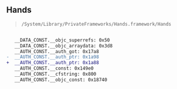 ## Hands

> `/System/Library/PrivateFrameworks/Hands.framework/Hands`

```diff

   __DATA_CONST.__objc_superrefs: 0x50
   __DATA_CONST.__objc_arraydata: 0x3d8
   __AUTH_CONST.__auth_got: 0x17a8
-  __AUTH_CONST.__auth_ptr: 0x1a98
+  __AUTH_CONST.__auth_ptr: 0x1a88
   __AUTH_CONST.__const: 0x149e0
   __AUTH_CONST.__cfstring: 0x800
   __AUTH_CONST.__objc_const: 0x18740

```
